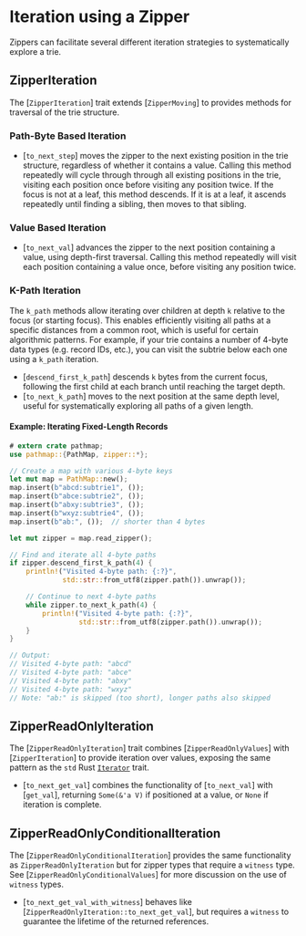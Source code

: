 # Iteration using a Zipper
Zippers can facilitate several different iteration strategies to systematically explore a trie.

## ZipperIteration

The [`ZipperIteration`] trait extends [`ZipperMoving`] to provides methods for traversal of the trie structure.

### Path-Byte Based Iteration

- [`to_next_step`] moves the zipper to the next existing position in the trie structure, regardless of whether it contains a value. Calling this method repeatedly will cycle through through all existing positions in the trie, visiting each position once before visiting any position twice.  If the focus is not at a leaf, this method descends.  If it is at a leaf, it ascends repeatedly until finding a sibling, then moves to that sibling.

### Value Based Iteration

- [`to_next_val`] advances the zipper to the next position containing a value, using depth-first traversal.  Calling this method repeatedly will visit each position containing a value once, before visiting any position twice.

### K-Path Iteration
The `k_path` methods allow iterating over children at depth `k` relative to the focus (or starting focus).  This enables efficiently visiting all paths at a specific distances from a common root, which is useful for certain algorithmic patterns.  For example, if your trie contains a number of 4-byte data types (e.g. record IDs, etc.), you can visit the subtrie below each one using a `k_path` iteration.

- [`descend_first_k_path`] descends `k` bytes from the current focus, following the first child at each branch until reaching the target depth.
- [`to_next_k_path`] moves to the next position at the same depth level, useful for systematically exploring all paths of a given length.

#### Example: Iterating Fixed-Length Records
```rust
# extern crate pathmap;
use pathmap::{PathMap, zipper::*};

// Create a map with various 4-byte keys
let mut map = PathMap::new();
map.insert(b"abcd:subtrie1", ());
map.insert(b"abce:subtrie2", ());
map.insert(b"abxy:subtrie3", ());
map.insert(b"wxyz:subtrie4", ());
map.insert(b"ab:", ());  // shorter than 4 bytes

let mut zipper = map.read_zipper();

// Find and iterate all 4-byte paths
if zipper.descend_first_k_path(4) {
    println!("Visited 4-byte path: {:?}",
             std::str::from_utf8(zipper.path()).unwrap());

    // Continue to next 4-byte paths
    while zipper.to_next_k_path(4) {
        println!("Visited 4-byte path: {:?}",
                 std::str::from_utf8(zipper.path()).unwrap());
    }
}

// Output:
// Visited 4-byte path: "abcd"
// Visited 4-byte path: "abce"
// Visited 4-byte path: "abxy"
// Visited 4-byte path: "wxyz"
// Note: "ab:" is skipped (too short), longer paths also skipped
```

## ZipperReadOnlyIteration
The [`ZipperReadOnlyIteration`] trait combines [`ZipperReadOnlyValues`] with [`ZipperIteration`] to provide iteration over values, exposing the same pattern as the `std` Rust [`Iterator`](https://doc.rust-lang.org/std/iter/trait.Iterator.html) trait.

- [`to_next_get_val`] combines the functionality of [`to_next_val`] with [`get_val`], returning `Some(&'a V)` if positioned at a value, or `None` if iteration is complete.

## ZipperReadOnlyConditionalIteration
The [`ZipperReadOnlyConditionalIteration`] provides the same functionality as `ZipperReadOnlyIteration` but for zipper types that require a `witness` type.  See [`ZipperReadOnlyConditionalValues`] for more discussion on the use of `witness` types.

- [`to_next_get_val_with_witness`] behaves like [`ZipperReadOnlyIteration::to_next_get_val`], but requires a `witness` to guarantee the lifetime of the returned references.
